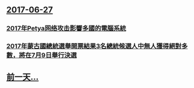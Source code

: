 ## [2017-06-27](/zh/news/2017/06/27/index.md)

### [2017年Petya网络攻击影響多國的電腦系統 ](/zh/news/2017/06/27/2017年Petya网络攻击影響多國的電腦系統.md)
### [2017年蒙古國總統選舉開票結果3名總統候選人中無人獲得絕對多數，將在7月9日舉行決選 ](/zh/news/2017/06/27/2017年蒙古國總統選舉開票結果3名總統候選人中無人獲得絕對多數-將在7月9日舉行決選.md)
## [前一天...](/zh/news/2017/06/26/index.md)

